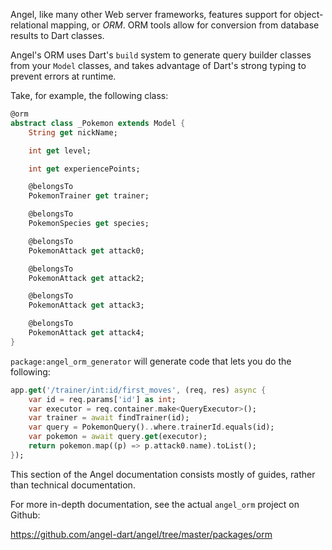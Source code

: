 Angel, like many other Web server frameworks, features support for object-relational mapping,
or *ORM*. ORM tools allow for conversion from database results to Dart classes.

Angel's ORM uses Dart's `build` system to generate query builder classes from your `Model` classes,
and takes advantage of Dart's strong typing to prevent errors at runtime.

Take, for example, the following class:

```dart
@orm
abstract class _Pokemon extends Model {
    String get nickName;

    int get level;

    int get experiencePoints;

    @belongsTo
    PokemonTrainer get trainer;

    @belongsTo
    PokemonSpecies get species;

    @belongsTo
    PokemonAttack get attack0;

    @belongsTo
    PokemonAttack get attack2;

    @belongsTo
    PokemonAttack get attack3;

    @belongsTo
    PokemonAttack get attack4;
}
```

`package:angel_orm_generator` will generate code that lets
you do the following:

```dart
app.get('/trainer/int:id/first_moves', (req, res) async {
    var id = req.params['id'] as int;
    var executor = req.container.make<QueryExecutor>();
    var trainer = await findTrainer(id);
    var query = PokemonQuery()..where.trainerId.equals(id);
    var pokemon = await query.get(executor);
    return pokemon.map((p) => p.attack0.name).toList();
});
```

This section of the Angel documentation consists mostly of
guides, rather than technical documentation.

For more in-depth documentation, see the actual
`angel_orm` project on Github:

https://github.com/angel-dart/angel/tree/master/packages/orm